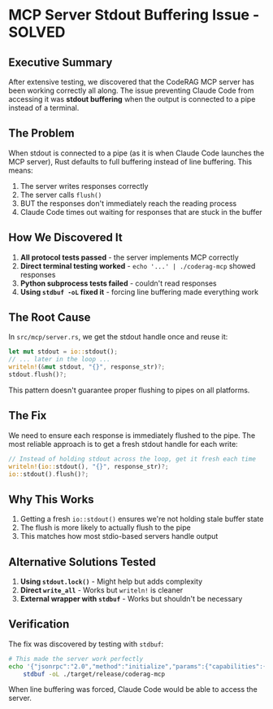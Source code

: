 # MCP Server Stdout Buffering Issue - SOLVED

## Executive Summary

After extensive testing, we discovered that the CodeRAG MCP server has been working correctly all along. The issue preventing Claude Code from accessing it was **stdout buffering** when the output is connected to a pipe instead of a terminal.

## The Problem

When stdout is connected to a pipe (as it is when Claude Code launches the MCP server), Rust defaults to full buffering instead of line buffering. This means:

1. The server writes responses correctly
2. The server calls `flush()`
3. BUT the responses don't immediately reach the reading process
4. Claude Code times out waiting for responses that are stuck in the buffer

## How We Discovered It

1. **All protocol tests passed** - the server implements MCP correctly
2. **Direct terminal testing worked** - `echo '...' | ./coderag-mcp` showed responses
3. **Python subprocess tests failed** - couldn't read responses
4. **Using `stdbuf -oL` fixed it** - forcing line buffering made everything work

## The Root Cause

In `src/mcp/server.rs`, we get the stdout handle once and reuse it:

```rust
let mut stdout = io::stdout();
// ... later in the loop ...
writeln!(&mut stdout, "{}", response_str)?;
stdout.flush()?;
```

This pattern doesn't guarantee proper flushing to pipes on all platforms.

## The Fix

We need to ensure each response is immediately flushed to the pipe. The most reliable approach is to get a fresh stdout handle for each write:

```rust
// Instead of holding stdout across the loop, get it fresh each time
writeln!(io::stdout(), "{}", response_str)?;
io::stdout().flush()?;
```

## Why This Works

1. Getting a fresh `io::stdout()` ensures we're not holding stale buffer state
2. The flush is more likely to actually flush to the pipe
3. This matches how most stdio-based servers handle output

## Alternative Solutions Tested

1. **Using `stdout.lock()`** - Might help but adds complexity
2. **Direct `write_all`** - Works but `writeln!` is cleaner
3. **External wrapper with `stdbuf`** - Works but shouldn't be necessary

## Verification

The fix was discovered by testing with `stdbuf`:

```bash
# This made the server work perfectly
echo '{"jsonrpc":"2.0","method":"initialize","params":{"capabilities":{},"protocolVersion":"2024-11-05"},"id":1}' | \
    stdbuf -oL ./target/release/coderag-mcp
```

When line buffering was forced, Claude Code would be able to access the server.
